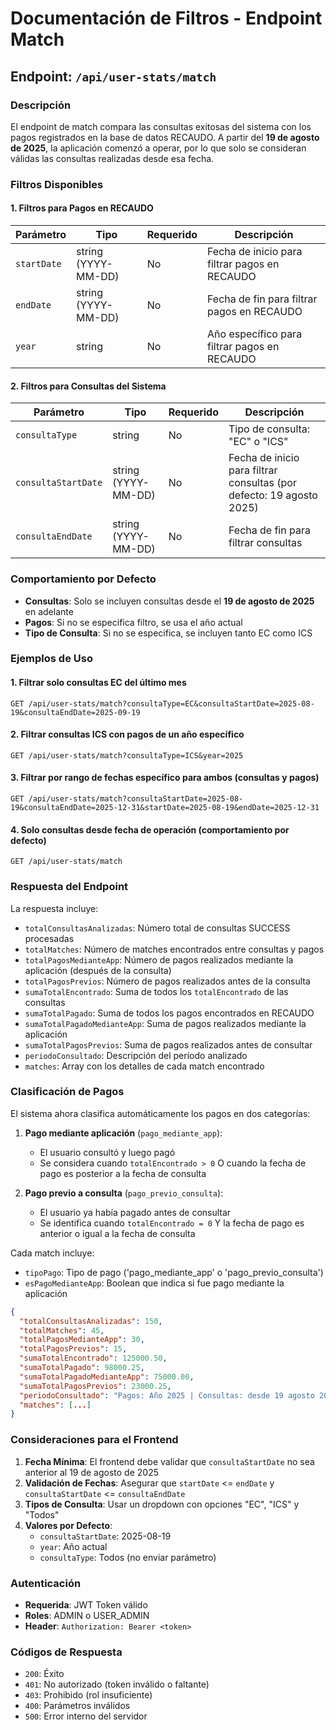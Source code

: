 # Documentación de Filtros - Endpoint Match

## Endpoint: `/api/user-stats/match`

### Descripción
El endpoint de match compara las consultas exitosas del sistema con los pagos registrados en la base de datos RECAUDO. A partir del **19 de agosto de 2025**, la aplicación comenzó a operar, por lo que solo se consideran válidas las consultas realizadas desde esa fecha.

### Filtros Disponibles

#### 1. Filtros para Pagos en RECAUDO

| Parámetro | Tipo | Requerido | Descripción |
|-----------|------|-----------|-------------|
| `startDate` | string (YYYY-MM-DD) | No | Fecha de inicio para filtrar pagos en RECAUDO |
| `endDate` | string (YYYY-MM-DD) | No | Fecha de fin para filtrar pagos en RECAUDO |
| `year` | string | No | Año específico para filtrar pagos en RECAUDO |

#### 2. Filtros para Consultas del Sistema

| Parámetro | Tipo | Requerido | Descripción |
|-----------|------|-----------|-------------|
| `consultaType` | string | No | Tipo de consulta: "EC" o "ICS" |
| `consultaStartDate` | string (YYYY-MM-DD) | No | Fecha de inicio para filtrar consultas (por defecto: 19 agosto 2025) |
| `consultaEndDate` | string (YYYY-MM-DD) | No | Fecha de fin para filtrar consultas |

### Comportamiento por Defecto

- **Consultas**: Solo se incluyen consultas desde el **19 de agosto de 2025** en adelante
- **Pagos**: Si no se especifica filtro, se usa el año actual
- **Tipo de Consulta**: Si no se especifica, se incluyen tanto EC como ICS

### Ejemplos de Uso

#### 1. Filtrar solo consultas EC del último mes
```http
GET /api/user-stats/match?consultaType=EC&consultaStartDate=2025-08-19&consultaEndDate=2025-09-19
```

#### 2. Filtrar consultas ICS con pagos de un año específico
```http
GET /api/user-stats/match?consultaType=ICS&year=2025
```

#### 3. Filtrar por rango de fechas específico para ambos (consultas y pagos)
```http
GET /api/user-stats/match?consultaStartDate=2025-08-19&consultaEndDate=2025-12-31&startDate=2025-08-19&endDate=2025-12-31
```

#### 4. Solo consultas desde fecha de operación (comportamiento por defecto)
```http
GET /api/user-stats/match
```

### Respuesta del Endpoint

La respuesta incluye:
- `totalConsultasAnalizadas`: Número total de consultas SUCCESS procesadas
- `totalMatches`: Número de matches encontrados entre consultas y pagos
- `totalPagosMedianteApp`: Número de pagos realizados mediante la aplicación (después de la consulta)
- `totalPagosPrevios`: Número de pagos realizados antes de la consulta
- `sumaTotalEncontrado`: Suma de todos los `totalEncontrado` de las consultas
- `sumaTotalPagado`: Suma de todos los pagos encontrados en RECAUDO
- `sumaTotalPagadoMedianteApp`: Suma de pagos realizados mediante la aplicación
- `sumaTotalPagosPrevios`: Suma de pagos realizados antes de consultar
- `periodoConsultado`: Descripción del período analizado
- `matches`: Array con los detalles de cada match encontrado

### Clasificación de Pagos

El sistema ahora clasifica automáticamente los pagos en dos categorías:

1. **Pago mediante aplicación** (`pago_mediante_app`):
   - El usuario consultó y luego pagó
   - Se considera cuando `totalEncontrado > 0` O cuando la fecha de pago es posterior a la fecha de consulta

2. **Pago previo a consulta** (`pago_previo_consulta`):
   - El usuario ya había pagado antes de consultar
   - Se identifica cuando `totalEncontrado = 0` Y la fecha de pago es anterior o igual a la fecha de consulta

Cada match incluye:
- `tipoPago`: Tipo de pago ('pago_mediante_app' o 'pago_previo_consulta')
- `esPagoMedianteApp`: Boolean que indica si fue pago mediante la aplicación

```json
{
  "totalConsultasAnalizadas": 150,
  "totalMatches": 45,
  "totalPagosMedianteApp": 30,
  "totalPagosPrevios": 15,
  "sumaTotalEncontrado": 125000.50,
  "sumaTotalPagado": 98000.25,
  "sumaTotalPagadoMedianteApp": 75000.00,
  "sumaTotalPagosPrevios": 23000.25,
  "periodoConsultado": "Pagos: Año 2025 | Consultas: desde 19 agosto 2025 (Tipo: EC)",
  "matches": [...]
}
```

### Consideraciones para el Frontend

1. **Fecha Mínima**: El frontend debe validar que `consultaStartDate` no sea anterior al 19 de agosto de 2025
2. **Validación de Fechas**: Asegurar que `startDate` <= `endDate` y `consultaStartDate` <= `consultaEndDate`
3. **Tipos de Consulta**: Usar un dropdown con opciones "EC", "ICS" y "Todos"
4. **Valores por Defecto**: 
   - `consultaStartDate`: 2025-08-19
   - `year`: Año actual
   - `consultaType`: Todos (no enviar parámetro)

### Autenticación

- **Requerida**: JWT Token válido
- **Roles**: ADMIN o USER_ADMIN
- **Header**: `Authorization: Bearer <token>`

### Códigos de Respuesta

- `200`: Éxito
- `401`: No autorizado (token inválido o faltante)
- `403`: Prohibido (rol insuficiente)
- `400`: Parámetros inválidos
- `500`: Error interno del servidor